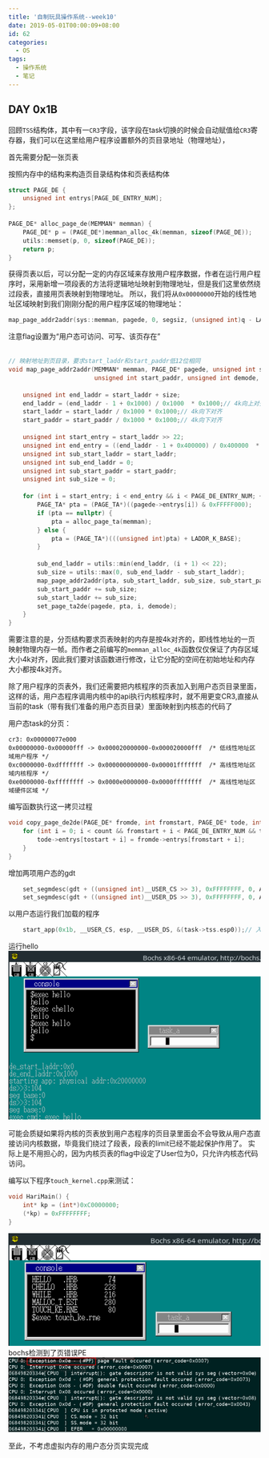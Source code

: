 ```yaml
---
title: '自制玩具操作系统--week10'
date: 2019-05-01T00:00:09+08:00
id: 62
categories:
  - OS
tags:
  - 操作系统
  - 笔记
---
```


## DAY 0x1B

回顾`TSS`结构体，其中有一`CR3`字段，该字段在task切换的时候会自动赋值给`CR3`寄存器，我们可以在这里给用户程序设置额外的页目录地址（物理地址），

首先需要分配一张页表

按照内存中的结构来构造页目录结构体和页表结构体
```cpp
struct PAGE_DE {
	unsigned int entrys[PAGE_DE_ENTRY_NUM];
};

PAGE_DE* alloc_page_de(MEMMAN* memman) {
	PAGE_DE* p = (PAGE_DE*)memman_alloc_4k(memman, sizeof(PAGE_DE));
	utils::memset(p, 0, sizeof(PAGE_DE));
	return p;
}
```

获得页表以后，可以分配一定的内存区域来存放用户程序数据，作者在运行用户程序时，采用新增一项段表的方法将逻辑地址映射到物理地址，但是我们这里依然绕过段表，直接用页表映射到物理地址。
所以，我们将从`0x00000000`开始的线性地址区域映射到我们刚刚分配的用户程序区域的物理地址：
```cpp
map_page_addr2addr(sys::memman, pagede, 0, segsiz, (unsigned int)q - LADDR_K_BASE, 7, 7); // user access | write | present
```
注意flag设置为“用户态可访问、可写、该页存在”

```cpp

// 映射地址到页目录，要求start_laddr和start_paddr低12位相同
void map_page_addr2addr(MEMMAN* memman, PAGE_DE* pagede, unsigned int start_laddr, unsigned int size,
                        unsigned int start_paddr, unsigned int demode, unsigned int tamode) {

	unsigned int end_laddr = start_laddr + size;
	end_laddr = (end_laddr - 1 + 0x1000) / 0x1000  * 0x1000;// 4k向上对齐
	start_laddr = start_laddr / 0x1000 * 0x1000;// 4k向下对齐
	start_paddr = start_paddr / 0x1000 * 0x1000;// 4k向下对齐

	unsigned int start_entry = start_laddr >> 22;
	unsigned int end_entry = ((end_laddr - 1 + 0x400000) / 0x400000  * 0x400000) >> 22;// 4MB对齐
	unsigned int sub_start_laddr = start_laddr;
	unsigned int sub_end_laddr = 0;
	unsigned int sub_start_paddr = start_paddr;
	unsigned int sub_size = 0;

	for (int i = start_entry; i < end_entry && i < PAGE_DE_ENTRY_NUM; ++i) {
		PAGE_TA* pta = (PAGE_TA*)((pagede->entrys[i]) & 0xFFFFF000);
		if (pta == nullptr) {
			pta = alloc_page_ta(memman);
		} else {
			pta = (PAGE_TA*)(((unsigned int)pta) + LADDR_K_BASE);
		}

		sub_end_laddr = utils::min(end_laddr, (i + 1) << 22);
		sub_size = utils::max(0, sub_end_laddr - sub_start_laddr);
		map_page_addr2addr(pta, sub_start_laddr, sub_size, sub_start_paddr, tamode);// 填充pta指向的页表
		sub_start_paddr += sub_size;
		sub_start_laddr += sub_size;
		set_page_ta2de(pagede, pta, i, demode);
	}
}
```

需要注意的是，分页结构要求页表映射的内存是按4k对齐的，即线性地址的一页映射物理内存一帧。而作者之前编写的`memman_alloc_4k`函数仅仅保证了内存区域大小4k对齐，因此我们要对该函数进行修改，让它分配的空间在初始地址和内存大小都按4k对齐。

除了用户程序的页表外，我们还需要把内核程序的页表加入到用户态页目录里面，这样的话，用户态程序调用内核中的api执行内核程序时，就不用更变CR3,直接从当前的task（带有我们准备的用户态页目录）里面映射到内核态的代码了

用户态task的分页：
```
cr3: 0x00000077e000
0x00000000-0x00000fff -> 0x000020000000-0x000020000fff  /* 低线性地址区域用户程序 */
0xc0000000-0xdfffffff -> 0x000000000000-0x00001fffffff  /* 高线性地址区域内核程序 */
0xe0000000-0xffffffff -> 0x0000e0000000-0x0000ffffffff  /* 高线性地址区域硬件区域 */
```

编写函数执行这一拷贝过程
```cpp
void copy_page_de2de(PAGE_DE* fromde, int fromstart, PAGE_DE* tode, int tostart, int count) {
	for (int i = 0; i < count && fromstart + i < PAGE_DE_ENTRY_NUM && tostart + i < PAGE_DE_ENTRY_NUM; ++i) {
		tode->entrys[tostart + i] = fromde->entrys[fromstart + i];
	}
}
```

增加两项用户态的gdt
```cpp
	set_segmdesc(gdt + ((unsigned int)__USER_CS >> 3), 0xFFFFFFFF, 0, AR_CODE32_ER + 0x60);
	set_segmdesc(gdt + ((unsigned int)__USER_DS >> 3), 0xFFFFFFFF, 0, AR_DATA32_RW + 0x60);
```

以用户态运行我们加载的程序
```cpp
	start_app(0x1b, __USER_CS, esp, __USER_DS, &(task->tss.esp0));// 入口地址0x1b,那里是一个jmp跳板
```
运行hello
![](/images/blog/os/21.png)


可能会质疑如果将内核的页表放到用户态程序的页目录里面会不会导致从用户态直接访问内核数据，毕竟我们绕过了段表，段表的limit已经不能起保护作用了。
实际上是不用担心的，因为内核页表的flag中设定了User位为0，只允许内核态代码访问。

编写以下程序`touch_kernel.cpp`来测试：
```cpp
void HariMain() {
	int* kp = (int*)0xC0000000;
	(*kp) = 0xFFFFFFFF;
}
```
![](/images/blog/os/22.png)
bochs检测到了页错误PE
![](/images/blog/os/23.png)

至此，不考虑虚拟内存的用户态分页实现完成


